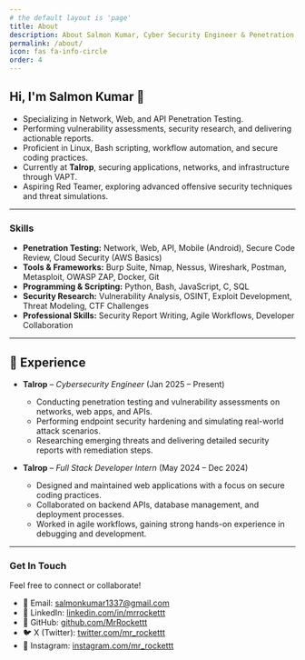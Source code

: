 ```yaml
---
# the default layout is 'page'
title: About
description: About Salmon Kumar, Cyber Security Engineer & Penetration Tester
permalink: /about/
icon: fas fa-info-circle
order: 4
---
```

  

## Hi, I'm Salmon Kumar 👋  

- Specializing in Network, Web, and API Penetration Testing.
- Performing vulnerability assessments, security research, and delivering actionable reports.
- Proficient in Linux, Bash scripting, workflow automation, and secure coding practices.
- Currently at **Talrop**, securing applications, networks, and infrastructure through VAPT.
- Aspiring Red Teamer, exploring advanced offensive security techniques and threat simulations.

  

---

### Skills  

- **Penetration Testing:** Network, Web, API, Mobile (Android), Secure Code Review, Cloud Security (AWS Basics)  
- **Tools & Frameworks:** Burp Suite, Nmap, Nessus, Wireshark, Postman, Metasploit, OWASP ZAP, Docker, Git  
- **Programming & Scripting:** Python, Bash, JavaScript, C, SQL  
- **Security Research:** Vulnerability Analysis, OSINT, Exploit Development, Threat Modeling, CTF Challenges  
- **Professional Skills:** Security Report Writing, Agile Workflows, Developer Collaboration  


---

## 💼 Experience  

- **Talrop** – *Cybersecurity Engineer* (Jan 2025 – Present)  
  - Conducting penetration testing and vulnerability assessments on networks, web apps, and APIs.  
  - Performing endpoint security hardening and simulating real-world attack scenarios.  
  - Researching emerging threats and delivering detailed security reports with remediation steps.  

- **Talrop** – *Full Stack Developer Intern* (May 2024 – Dec 2024)  
  - Designed and maintained web applications with a focus on secure coding practices.  
  - Collaborated on backend APIs, database management, and deployment processes.  
  - Worked in agile workflows, gaining strong hands-on experience in debugging and development.  

---

### Get In Touch

Feel free to connect or collaborate!  

- 📧 Email: salmonkumar1337@gmail.com  
- 💼 LinkedIn: [linkedin.com/in/mrrockettt](https://linkedin.com/in/mrrockettt)  
- 🐙 GitHub: [github.com/MrRockettt](https://github.com/MrRockettt)  
- 🐦 X (Twitter): [twitter.com/mr_rockettt](https://twitter.com/mr_rockettt)  
- 📸 Instagram: [instagram.com/mr_rockettt](https://instagram.com/mr_rockettt) 
